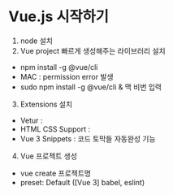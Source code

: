 # Vue.js 시작하기

1. node 설치
2. Vue project 빠르게 생성해주는 라이브러리 설치

- npm install -g @vue/cli
- MAC : permission error 발생
- sudo npm install -g @vue/cli & 맥 비번 입력

3. Extensions 설치

- Vetur :
- HTML CSS Support :
- Vue 3 Snippets : 코드 토막들 자동완성 기능

4. Vue 프로젝트 생성

- vue create 프로젝트명
- preset: Default ([Vue 3] babel, eslint)
